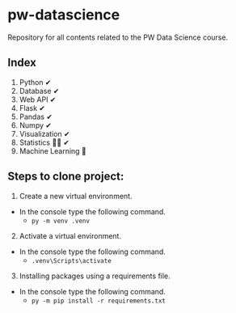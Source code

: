 # pw-datascience

Repository for all contents related to the PW Data Science course.

## Index

1. Python ✔
2. Database ✔
3. Web API ✔
4. Flask ✔
5. Pandas ✔
6. Numpy ✔
7. Visualization ✔
8. Statistics 👨‍💻 ✔
9. Machine Learning 🤖 

## Steps to clone project:

1. Create a new virtual environment.

- In the console type the following command.
  - `py -m venv .venv`

2. Activate a virtual environment.

- In the console type the following command.
  - `.venv\Scripts\activate`

3. Installing packages using a requirements file.

- In the console type the following command.
  - `py -m pip install -r requirements.txt`
